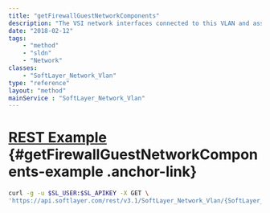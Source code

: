 ```yaml
---
title: "getFirewallGuestNetworkComponents"
description: "The VSI network interfaces connected to this VLAN and associated with a Hardware Firewall."
date: "2018-02-12"
tags:
    - "method"
    - "sldn"
    - "Network"
classes:
    - "SoftLayer_Network_Vlan"
type: "reference"
layout: "method"
mainService : "SoftLayer_Network_Vlan"
---
```


# [REST Example](#getFirewallGuestNetworkComponents-example) <a href="/article/rest/"><i class="fas fa-question"></i></a> {#getFirewallGuestNetworkComponents-example .anchor-link} 
```bash
curl -g -u $SL_USER:$SL_APIKEY -X GET \
'https://api.softlayer.com/rest/v3.1/SoftLayer_Network_Vlan/{SoftLayer_Network_VlanID}/getFirewallGuestNetworkComponents'
```
